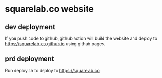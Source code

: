 # squarelab.co website

## dev deployment

If you push code to github, github action will build the website and deploy to https://squarelab-co.github.io 
using github pages.


## prd deployment

Run deploy.sh to deploy to https://squarelab.co
